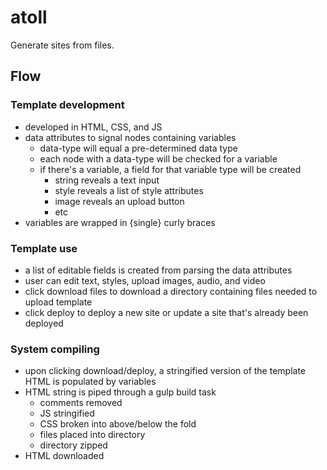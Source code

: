 # atoll
Generate sites from files.

## Flow

### Template development
- developed in HTML, CSS, and JS
- data attributes to signal nodes containing variables
    - data-type will equal a pre-determined data type
    - each node with a data-type will be checked for a variable
    - if there's a variable, a field for that variable type will be created
        - string reveals a text input
        - style reveals a list of style attributes
        - image reveals an upload button
        - etc
- variables are wrapped in {single} curly braces

### Template use
- a list of editable fields is created from parsing the data attributes
- user can edit text, styles, upload images, audio, and video
- click download files to download a directory containing files needed to upload template
- click deploy to deploy a new site or update a site that's already been deployed

### System compiling
- upon clicking download/deploy, a stringified version of the template HTML is populated by variables
- HTML string is piped through a gulp build task
    - comments removed
    - JS stringified
    - CSS broken into above/below the fold
    - files placed into directory
    - directory zipped
- HTML downloaded
